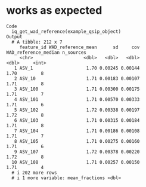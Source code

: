 # works as expected

    Code
      iq_get_wad_reference(example_qsip_object)
    Output
      # A tibble: 212 x 7
         feature_id WAD_reference_mean      sd     cov WAD_reference_median n_sources
         <chr>                   <dbl>   <dbl>   <dbl>                <dbl>     <int>
       1 ASV_1                    1.70 0.00245 0.00144                 1.70         8
       2 ASV_10                   1.71 0.00183 0.00107                 1.71         8
       3 ASV_100                  1.71 0.00300 0.00175                 1.71         7
       4 ASV_101                  1.71 0.00570 0.00333                 1.71         6
       5 ASV_102                  1.72 0.00338 0.00197                 1.72         8
       6 ASV_103                  1.71 0.00315 0.00184                 1.71         8
       7 ASV_104                  1.71 0.00186 0.00108                 1.71         7
       8 ASV_105                  1.71 0.00275 0.00160                 1.71         6
       9 ASV_107                  1.72 0.00378 0.00220                 1.72         8
      10 ASV_108                  1.71 0.00257 0.00150                 1.71         4
      # i 202 more rows
      # i 1 more variable: mean_fractions <dbl>

